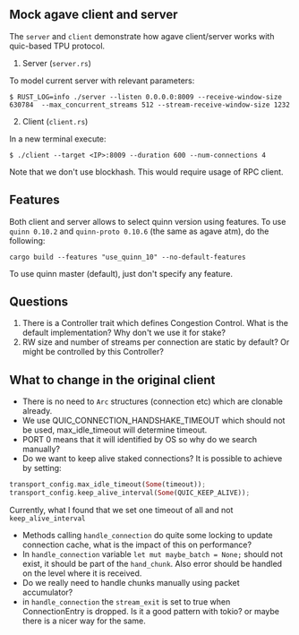 ## Mock agave client and server

The `server` and `client` demonstrate how agave client/server works with quic-based TPU protocol.

1. Server (`server.rs`)

To model current server with relevant parameters:

```shell
$ RUST_LOG=info ./server --listen 0.0.0.0:8009 --receive-window-size 630784  --max_concurrent_streams 512 --stream-receive-window-size 1232
```

2. Client (`client.rs`)

In a new terminal execute:

```shell
$ ./client --target <IP>:8009 --duration 600 --num-connections 4
```

Note that we don't use blockhash. This would require usage of RPC client.

## Features

Both client and server allows to select quinn version using features.
To use `quinn 0.10.2` and `quinn-proto 0.10.6` (the same as agave atm), do the following:

```
cargo build --features "use_quinn_10" --no-default-features
```

To use quinn master (default), just don't specify any feature.


## Questions

1. There is a Controller trait which defines Congestion Control. What is the default implementation? Why don't we use it for stake?
2. RW size and number of streams per connection are static by default? Or might be controlled by this Controller?

## What to change in the original client

* There is no need to `Arc` structures (connection etc) which are clonable already.
* We use QUIC_CONNECTION_HANDSHAKE_TIMEOUT which should not be used, max_idle_timeout will determine timeout.
* PORT 0 means that it will identified by OS so why do we search manually?
* Do we want to keep alive staked connections? It is possible to achieve by setting:

```rust
transport_config.max_idle_timeout(Some(timeout));
transport_config.keep_alive_interval(Some(QUIC_KEEP_ALIVE));
```

Currently, what I found that we set one timeout of all and not `keep_alive_interval`

* Methods calling `handle_connection` do quite some locking to update connection cache, what is the impact of this on performance?
* In `handle_connection` variable `let mut maybe_batch = None;` should not exist, it should be part of the `hand_chunk`. Also error should be  handled on the level where it is received.
* Do we really need to handle chunks manually using packet accumulator?
* in `handle_connection` the `stream_exit` is set to true when ConnectionEntry is dropped. Is it a good pattern with tokio? or maybe there is a nicer way for the same.
